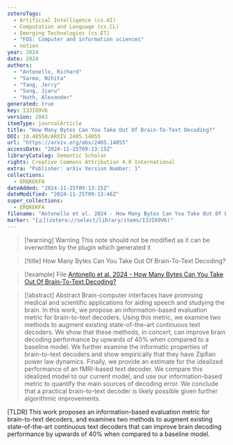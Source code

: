 ```yaml
---
zoteroTags:
  - Artificial Intelligence (cs.AI)
  - Computation and Language (cs.CL)
  - Emerging Technologies (cs.ET)
  - "FOS: Computer and information sciences"
  - notion
year: 2024
date: 2024
authors:
  - "Antonello, Richard"
  - "Sarma, Nihita"
  - "Tang, Jerry"
  - "Song, Jiaru"
  - "Huth, Alexander"
generated: true
key: I3JI89V6
version: 2043
itemType: journalArticle
title: "How Many Bytes Can You Take Out Of Brain-To-Text Decoding?"
DOI: 10.48550/ARXIV.2405.14055
url: "https://arxiv.org/abs/2405.14055"
accessDate: "2024-11-25T09:13:15Z"
libraryCatalog: Semantic Scholar
rights: Creative Commons Attribution 4.0 International
extra: "Publisher: arXiv Version Number: 1"
collections:
  - ERQKEKFA
dateAdded: "2024-11-25T09:13:15Z"
dateModified: "2024-11-25T09:13:46Z"
super_collections:
  - ERQKEKFA
filename: "Antonello et al. 2024 - How Many Bytes Can You Take Out Of Brain-To-Text Decoding?"
marker: "[🇿](zotero://select/library/items/I3JI89V6)"
---
```


>[!warning] Warning
> This note should not be modified as it can be overwritten by the plugin which generated it

> [!title] How Many Bytes Can You Take Out Of Brain-To-Text Decoding?

> [!example] File
> [Antonello et al. 2024 - How Many Bytes Can You Take Out Of Brain-To-Text Decoding?](Antonello%20et%20al.%202024%20-%20How%20Many%20Bytes%20Can%20You%20Take%20Out%20Of%20Brain-To-Text%20Decoding?.pdf)

> [!abstract] Abstract
> Brain-computer interfaces have promising medical and scientific applications for aiding speech and studying the brain. In this work, we propose an information-based evaluation metric for brain-to-text decoders. Using this metric, we examine two methods to augment existing state-of-the-art continuous text decoders. We show that these methods, in concert, can improve brain decoding performance by upwards of 40% when compared to a baseline model. We further examine the informatic properties of brain-to-text decoders and show empirically that they have Zipfian power law dynamics. Finally, we provide an estimate for the idealized performance of an fMRI-based text decoder. We compare this idealized model to our current model, and use our information-based metric to quantify the main sources of decoding error. We conclude that a practical brain-to-text decoder is likely possible given further algorithmic improvements.

[TLDR] This work proposes an information-based evaluation metric for brain-to-text decoders, and examines two methods to augment existing state-of-the-art continuous text decoders that can improve brain decoding performance by upwards of 40% when compared to a baseline model.

